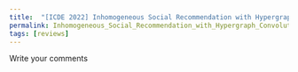 ```yaml
---
title:  "[ICDE 2022] Inhomogeneous Social Recommendation with Hypergraph Convolutional Networks"
permalink: Inhomogeneous_Social_Recommendation_with_Hypergraph_Convolutional_Networks.html
tags: [reviews]
---
```


Write your comments
